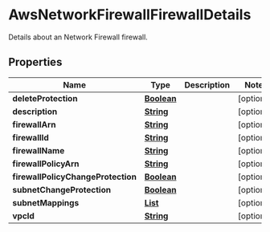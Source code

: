 

# AwsNetworkFirewallFirewallDetails

Details about an Network Firewall firewall.

## Properties

| Name | Type | Description | Notes |
|------------ | ------------- | ------------- | -------------|
|**deleteProtection** | [**Boolean**](Boolean.md) |  |  [optional] |
|**description** | [**String**](String.md) |  |  [optional] |
|**firewallArn** | [**String**](String.md) |  |  [optional] |
|**firewallId** | [**String**](String.md) |  |  [optional] |
|**firewallName** | [**String**](String.md) |  |  [optional] |
|**firewallPolicyArn** | [**String**](String.md) |  |  [optional] |
|**firewallPolicyChangeProtection** | [**Boolean**](Boolean.md) |  |  [optional] |
|**subnetChangeProtection** | [**Boolean**](Boolean.md) |  |  [optional] |
|**subnetMappings** | [**List**](List.md) |  |  [optional] |
|**vpcId** | [**String**](String.md) |  |  [optional] |



